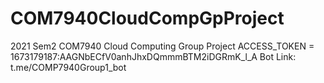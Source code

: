 # COM7940CloudCompGpProject
2021 Sem2 COM7940 Cloud Computing Group Project
ACCESS_TOKEN = 1673179187:AAGNbECfV0anhJhxDQmmmBTM2iDGRmK_l_A
Bot Link: t.me/COMP7940Group1_bot

